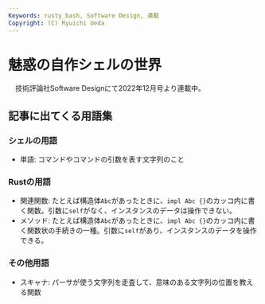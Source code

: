 ```yaml
---
Keywords: rusty_bash, Software Design, 連載
Copyright: (C) Ryuichi Ueda
---
```


# 魅惑の自作シェルの世界

　技術評論社Software Designにて2022年12月号より連載中。


## 記事に出てくる用語集

### シェルの用語

* 単語: コマンドやコマンドの引数を表す文字列のこと

### Rustの用語

* 関連関数: たとえば構造体`Abc`があったときに、`impl Abc {}`のカッコ内に書く関数。引数に`self`がなく、インスタンスのデータは操作できない。
* メソッド: たとえば構造体`Abc`があったときに、`impl Abc {}`のカッコ内に書く関数状の手続きの一種。引数に`self`があり、インスタンスのデータを操作できる。

### その他用語

* スキャナ: パーサが使う文字列を走査して、意味のある文字列の位置を教える関数
